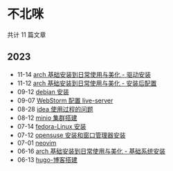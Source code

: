 # 不北咪

共计 11 篇文章

## 2023

- 11-14 [arch 基础安装到日常使用与美化 - 驱动安装](https://roukaixin.github.io/posts/arch/arch-drive-install/ "2023-11-14 21:00:00")
- 11-12 [arch 基础安装到日常使用与美化 - 安装后配置](https://roukaixin.github.io/posts/arch/arch-config-install/ "2023-11-12 21:00:00")
- 09-12 [debian 安装](https://roukaixin.github.io/posts/debian-linux-%E5%AE%89%E8%A3%85/ "2023-09-12 20:31:00")
- 09-07 [WebStorm 配置 live-server](https://roukaixin.github.io/posts/web-storm%E9%85%8D%E7%BD%AE-live-server/ "2023-09-07 22:36:00")
- 08-28 [idea 使用过程的问题](https://roukaixin.github.io/posts/idea-%E4%BD%BF%E7%94%A8%E9%97%AE%E9%A2%98/ "2023-08-28 20:43:46")
- 08-12 [minio 集群搭建](https://roukaixin.github.io/posts/minio-%E9%9B%86%E7%BE%A4%E9%83%A8%E7%BD%B2/ "2023-08-12 11:25:46")
- 07-14 [fedora-Linux 安装](https://roukaixin.github.io/posts/fedora-linux/ "2023-07-14 19:13:00")
- 07-12 [opensuse 安装和窗口管理器安装](https://roukaixin.github.io/posts/open-suse/ "2023-07-12 20:00:00")
- 07-01 [neovim](https://roukaixin.github.io/posts/neovim/ "2023-07-01 23:45:46")
- 06-16 [arch 基础安装到日常使用与美化 - 基础系统安装](https://roukaixin.github.io/posts/arch/arch-basic-install/ "2023-06-16 23:29:46")
- 06-13 [hugo-博客搭建](https://roukaixin.github.io/posts/hugo-%E5%8D%9A%E5%AE%A2%E6%90%AD%E5%BB%BA/ "2023-06-13 19:10:46")
